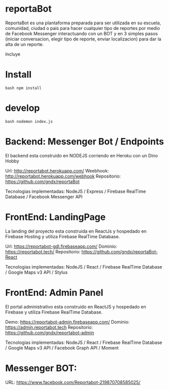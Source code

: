 # reportaBot
ReportaBot es una plantaforma preparada para ser utilizada en su escuela, comunidad, ciudad o pais para hacer cualquier tipo de reportes por medio de Facebook Messenger interactuando con un BOT y en 3 simples pasos (iniciar conversacion, elegir tipo de reporte, enviar localizacion) para dar la alta de un reporte. 

Incluye 

# Install 

``bash
 npm install
``

# develop

``bash
 nodemon index.js
``

# Backend: Messenger Bot / Endpoints

El backend esta construido en NODEJS corriendo en Heroku con un Dino Hobby 

Url: http://reportabot.herokuapp.com/
Weebhook: http://reportabot.herokuapp.com/webhook
Repositorio: https://github.com/gndx/reportaBot

Tecnologias implementadas: NodeJS / Express / Firebase RealTime Database / Facebook Messenger API

# FrontEnd: LandingPage

La landing del proyecto esta construida en ReactJs y hospedado en Firebase Hosting y utiliza Firebase RealTime Database.

Url: https://reportabot-gdl.firebaseapp.com/
Dominio: https://reportabot.tech/
Repositorio: https://github.com/gndx/reportaBot-React

Tecnologias implementadas: NodeJS / React / Firebase RealTime Database / Google Maps v3 API / Stylus

# FrontEnd: Admin Panel

El portal administrativo esta construido en ReactJS y hospedado en Firebase y utiliza Firebase RealTime Database.

Demo: https://reportabot-admin.firebaseapp.com/
Dominio: https://admin.reportabot.tech
Repositorio: https://github.com/gndx/reportabot-admin

Tecnologias implementadas: NodeJS / React / Firebase RealTime Database / Google Maps v3 API / Facebook Graph API / Moment

# Messenger BOT: 

URL: https://www.facebook.com/Reportabot-219870708585025/











